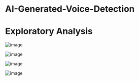 # AI-Generated-Voice-Detection

# Exploratory Analysis

![image](https://github.com/Surya-Abhinai/AI-Generated-Voice-Detection/assets/124990558/96dca66d-0c85-40c3-9253-af6c01d06ce2)

![image](https://github.com/Surya-Abhinai/AI-Generated-Voice-Detection/assets/124990558/0b86b07d-0b66-4cf6-ab4f-7e1d33246a10)

![image](https://github.com/Surya-Abhinai/AI-Generated-Voice-Detection/assets/124990558/16915c0a-a1e0-448a-bd33-0965e0c35643)

![image](https://github.com/Surya-Abhinai/AI-Generated-Voice-Detection/assets/124990558/1beda474-3947-45f2-8c9e-ac3a54baeff5)

